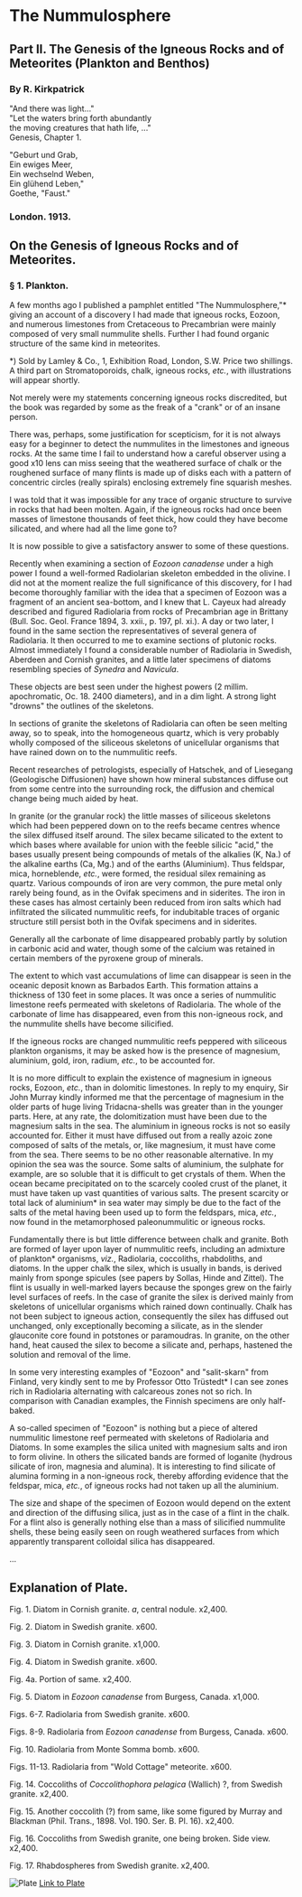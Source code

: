 # The Nummulosphere

## Part II. The Genesis of the Igneous Rocks and of Meteorites (Plankton and Benthos)

### By R. Kirkpatrick

"And there was light..."  
"Let the waters bring forth abundantly  
the moving creatures that hath life, ..."  
Genesis, Chapter 1.

"Geburt und Grab,  
Ein ewiges Meer,  
Ein wechselnd Weben,  
Ein glühend Leben,"  
Goethe, "Faust."

### London. 1913.

## On the Genesis of Igneous Rocks and of Meteorites.

### § 1. Plankton.

A few months ago I published a pamphlet entitled "The Nummulosphere,"* giving an account of a discovery I had made that igneous rocks, Eozoon, and numerous limestones from Cretaceous to Precambrian were mainly composed of very small nummulite shells. Further I had found organic structure of the same kind in meteorites.

*) Sold by Lamley & Co., 1, Exhibition Road, London, S.W. Price two shillings. A third part on Stromatoporoids, chalk, igneous rocks, _etc._, with illustrations will appear shortly.

Not merely were my statements concerning igneous rocks discredited, but the book was regarded by some as the freak of a "crank" or of an insane person.

There was, perhaps, some justification for scepticism, for it is not always easy for a beginner to detect the nummulites in the limestones and igneous rocks. At the same time I fail to understand how a careful observer using a good x10 lens can miss seeing that the weathered surface of chalk or the roughened surface of many flints is made up of disks each with a pattern of concentric circles (really spirals) enclosing extremely fine squarish meshes.

I was told that it was impossible for any trace of organic structure to survive in rocks that had been molten. Again, if the igneous rocks had once been masses of limestone thousands of feet thick, how could they have become silicated, and where had all the lime gone to?

It is now possible to give a satisfactory answer to some of these questions.

Recently when examining a section of _Eozoon canadense_ under a high power I found a well-formed Radiolarian skeleton embedded in the olivine. I did not at the moment realize the full significance of this discovery, for I had become thoroughly familiar with the idea that a specimen of Eozoon was a fragment of an ancient sea-bottom, and I knew that L. Cayeux had already described and figured Radiolaria from rocks of Precambrian age in Brittany (Bull. Soc. Geol. France 1894, 3. xxii., p. 197, pl. xi.). A day or two later, I found in the same section the representatives of several genera of Radiolaria. It then occurred to me to examine sections of plutonic rocks. Almost immediately I found a considerable number of Radiolaria in Swedish, Aberdeen and Cornish granites, and a little later specimens of diatoms resembling species of _Synedra_ and _Navicula_.

These objects are best seen under the highest powers (2 millim. apochromatic, Oc. 18. 2400 diameters), and in a dim light. A strong light "drowns" the outlines of the skeletons.

In sections of granite the skeletons of Radiolaria can often be seen melting away, so to speak, into the homogeneous quartz, which is very probably wholly composed of the siliceous skeletons of unicellular organisms that have rained down on to the nummulitic reefs.

Recent researches of petrologists, especially of Hatschek, and of Liesegang (Geologische Diffusionen) have shown how mineral substances diffuse out from some centre into the surrounding rock, the diffusion and chemical change being much aided by heat.

In granite (or the granular rock) the little masses of siliceous skeletons which had been peppered down on to the reefs became centres whence the silex diffused itself around. The silex became silicated to the extent to which bases where available for union with the feeble silicic "acid," the bases usually present being compounds of metals of the alkalies (K, Na.) of the alkaline earths (Ca, Mg.) and of the earths (Aluminium). Thus feldspar, mica, horneblende, _etc._, were formed, the residual silex remaining as quartz. Various compounds of iron are very common, the pure metal only rarely being found, as in the Ovifak specimens and in siderites. The iron in these cases has almost certainly been reduced from iron salts which had infiltrated the silicated nummulitic reefs, for indubitable traces of organic structure still persist both in the Ovifak specimens and in siderites.

Generally all the carbonate of lime disappeared probably partly by solution in carbonic acid and water, though some of the calcium was retained in certain members of the pyroxene group of minerals.

The extent to which vast accumulations of lime can disappear is seen in the oceanic deposit known as Barbados Earth. This formation attains a thickness of 130 feet in some places. It was once a series of nummulitic limestone reefs permeated with skeletons of Radiolaria. The whole of the carbonate of lime has disappeared, even from this non-igneous rock, and the nummulite shells have become silicified.

If the igneous rocks are changed nummulitic reefs peppered with siliceous plankton organisms, it may be asked how is the presence of magnesium, aluminium, gold, iron, radium, _etc._, to be accounted for.

It is no more difficult to explain the existence of magnesium in igneous rocks, Eozoon, _etc._, than in dolomitic limestones. In reply to my enquiry, Sir John Murray kindly informed me that the percentage of magnesium in the older parts of huge living Tridacna-shells was greater than in the younger parts. Here, at any rate, the dolomitization must have been due to the magnesium salts in the sea. The aluminium in igneous rocks is not so easily accounted for. Either it must have diffused out from a really azoic zone composed of salts of the metals, or, like magnesium, it must have come from the sea. There seems to be no other reasonable alternative. In my opinion the sea was the source. Some salts of aluminium, the sulphate for example, are so soluble that it is difficult to get crystals of them. When the ocean became precipitated on to the scarcely cooled crust of the planet, it must have taken up vast quantities of various salts. The present scarcity or total lack of aluminium* in sea water may simply be due to the fact of the salts of the metal having been used up to form the feldspars, mica, _etc._, now found in the metamorphosed paleonummulitic or igneous rocks.

Fundamentally there is but little difference between chalk and granite. Both are formed of layer upon layer of nummulitic reefs, including an admixture of plankton* organisms, _viz._, Radiolaria, coccoliths, rhabdoliths, and diatoms. In the upper chalk the silex, which is usually in bands, is derived mainly from sponge spicules (see papers by Sollas, Hinde and Zittel). The flint is usually in well-marked layers because the sponges grew on the fairly level surfaces of reefs. In the case of granite the silex is derived mainly from skeletons of unicellular organisms which rained down continually. Chalk has not been subject to igneous action, consequently the silex has diffused out unchanged, only exceptionally becoming a silicate, as in the slender glauconite core found in potstones or paramoudras. In granite, on the other hand, heat caused the silex to become a silicate and, perhaps, hastened the solution and removal of the lime.

In some very interesting examples of "Eozoon" and "salit-skarn" from Finland, very kindly sent to me by Professor Otto Trüstedt* I can see zones rich in Radiolaria alternating with calcareous zones not so rich. In comparison with Canadian examples, the Finnish specimens are only half-baked.

A so-called specimen of "Eozoon" is nothing but a piece of altered nummulitic limestone reef permeated with skeletons of Radiolaria and Diatoms. In some examples the silica united with magnesium salts and iron to form olivine. In others the silicated bands are formed of loganite (hydrous silicate of iron, magnesia and alumina). It is interesting to find silicate of alumina forming in a non-igneous rock, thereby affording evidence that the feldspar, mica, _etc._, of igneous rocks had not taken up all the aluminium.

The size and shape of the specimen of Eozoon would depend on the extent and direction of the diffusing silica, just as in the case of a flint in the chalk. For a flint also is generally nothing else than a mass of silicified nummulite shells, these being easily seen on rough weathered surfaces from which apparently transparent colloidal silica has disappeared.

...

## Explanation of Plate.

Fig. 1. Diatom in Cornish granite. _a_, central nodule. x2,400.

Fig. 2. Diatom in Swedish granite. x600.

Fig. 3. Diatom in Cornish granite. x1,000.

Fig. 4. Diatom in Swedish granite. x600.

Fig. 4a. Portion of same. x2,400.

Fig. 5. Diatom in _Eozoon canadense_ from Burgess, Canada. x1,000.

Figs. 6-7. Radiolaria from Swedish granite. x600.

Figs. 8-9. Radiolaria from _Eozoon canadense_ from Burgess, Canada. x600.

Fig. 10. Radiolaria from Monte Somma bomb. x600.

Figs. 11-13. Radiolaria from "Wold Cottage" meteorite. x600.

Fig. 14. Coccoliths of _Coccolithophora pelagica_ (Wallich) ?, from Swedish granite. x2,400.

Fig. 15. Another coccolith (?) from same, like some figured by Murray and Blackman (Phil. Trans., 1898. Vol. 190. Ser. B. Pl. 16). x2,400.

Fig. 16. Coccoliths from Swedish granite, one being broken. Side view. x2,400.

Fig. 17. Rhabdospheres from Swedish granite. x2,400.

![Plate](https://cdn.solaranamnesis.com/RandolphKirkpatrick/Nummulosphere-Part2/Table.webp)
[Link to Plate](https://cdn.solaranamnesis.com/RandolphKirkpatrick/Nummulosphere-Part2/Table.webp)
